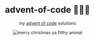 <h1 align="center">advent-of-code 🎄👨‍💻</h1>

<p align="center">
  my <a href="https://adventofcode.com/">advent of code</a> solutions
</p>

<p align="center">
  <img align="center" src="https://media.giphy.com/media/3ofT5CzWVsaJKxNyec/giphy.gif" alt="merry christmas ya filthy animal" />
</p>